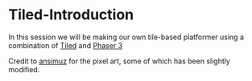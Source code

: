 # Tiled-Introduction
In this session we will be making our own tile-based platformer using a combination of [Tiled](https://www.mapeditor.org/) and [Phaser 3](https://phaser.io/phaser3)

Credit to [ansimuz](https://ansimuz.itch.io/sunny-land-pixel-game-art) for the pixel art, some of which has been slightly modified.
